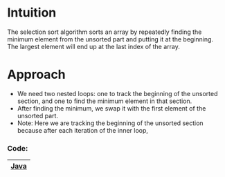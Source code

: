 # Intuition
The selection sort algorithm sorts an array by repeatedly finding the minimum element from the unsorted part and putting it at the beginning. The largest element will end up at the last index of the array.

# Approach
- We need two nested loops: one to track the beginning of the unsorted section, and one to find the minimum element in that section.
- After finding the minimum, we swap it with the first element of the unsorted part.
- Note: Here we are tracking the beginning of the unsorted section because after each iteration of the inner loop,


### Code: 
| [Java](Solution.java) |
| --------------------- |